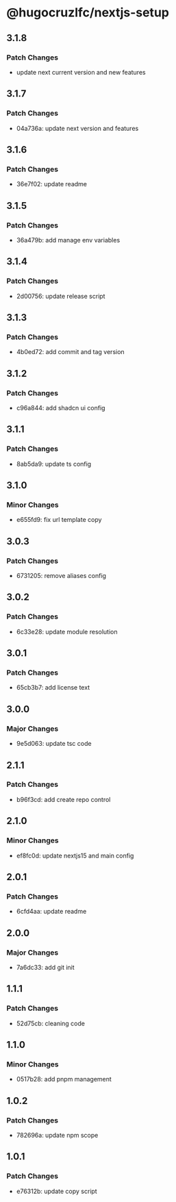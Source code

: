 # @hugocruzlfc/nextjs-setup

## 3.1.8

### Patch Changes

- update next current version and new features

## 3.1.7

### Patch Changes

- 04a736a: update next version and features

## 3.1.6

### Patch Changes

- 36e7f02: update readme

## 3.1.5

### Patch Changes

- 36a479b: add manage env variables

## 3.1.4

### Patch Changes

- 2d00756: update release script

## 3.1.3

### Patch Changes

- 4b0ed72: add commit and tag version

## 3.1.2

### Patch Changes

- c96a844: add shadcn ui config

## 3.1.1

### Patch Changes

- 8ab5da9: update ts config

## 3.1.0

### Minor Changes

- e655fd9: fix url template copy

## 3.0.3

### Patch Changes

- 6731205: remove aliases config

## 3.0.2

### Patch Changes

- 6c33e28: update module resolution

## 3.0.1

### Patch Changes

- 65cb3b7: add license text

## 3.0.0

### Major Changes

- 9e5d063: update tsc code

## 2.1.1

### Patch Changes

- b96f3cd: add create repo control

## 2.1.0

### Minor Changes

- ef8fc0d: update nextjs15 and main config

## 2.0.1

### Patch Changes

- 6cfd4aa: update readme

## 2.0.0

### Major Changes

- 7a6dc33: add git init

## 1.1.1

### Patch Changes

- 52d75cb: cleaning code

## 1.1.0

### Minor Changes

- 0517b28: add pnpm management

## 1.0.2

### Patch Changes

- 782696a: update npm scope

## 1.0.1

### Patch Changes

- e76312b: update copy script
